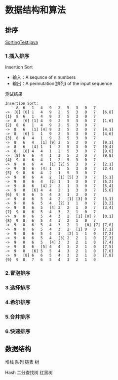 # 数据结构和算法 #

## 排序 ##
[SortingTest.java](src\test\java\creative\fire\algorithm\sort\SortingTest.java)
### 1.插入排序 ###
Insertion Sort

- 输入：A sequnce of n numbers
- 输出：A permutation(排列) of the input sequence

测试结果

	Insertion Sort:	
		 8	6	1	4	9	2	5	3	0	7
	->	[8]	[6]	1	4	9	2	5	3	0	7	[6,8]
	{1}	 8	6	1	4	9	2	5	3	0	7
	->	8	[6]	[1]	4	9	2	5	3	0	7	[1,6]
	{2}	 8	6	1	4	9	2	5	3	0	7
	->	8	6	[1]	[4]	9	2	5	3	0	7	[4,1]
	->	8	[6]	1	1	9	2	5	3	0	7	[4,6]
	{3}	 8	6	4	1	9	2	5	3	0	7
	->	8	6	4	[1]	[9]	2	5	3	0	7	[9,1]
	->	8	6	[4]	1	1	2	5	3	0	7	[9,4]
	->	8	[6]	4	4	1	2	5	3	0	7	[9,6]
	->	[8]	6	6	4	1	2	5	3	0	7	[9,8]
	{4}	 9	8	6	4	1	2	5	3	0	7
	->	9	8	6	4	[1]	[2]	5	3	0	7	[2,1]
	->	9	8	6	[4]	1	1	5	3	0	7	[2,4]
	{5}	 9	8	6	4	2	1	5	3	0	7
	->	9	8	6	4	2	[1]	[5]	3	0	7	[5,1]
	->	9	8	6	4	[2]	1	1	3	0	7	[5,2]
	->	9	8	6	[4]	2	2	1	3	0	7	[5,4]
	->	9	8	[6]	4	4	2	1	3	0	7	[5,6]
	{6}	 9	8	6	5	4	2	1	3	0	7
	->	9	8	6	5	4	2	[1]	[3]	0	7	[3,1]
	->	9	8	6	5	4	[2]	1	1	0	7	[3,2]
	->	9	8	6	5	[4]	2	2	1	0	7	[3,4]
	{7}	 9	8	6	5	4	3	2	1	0	7
	->	9	8	6	5	4	3	2	[1]	[0]	7	[0,1]
	{8}	 9	8	6	5	4	3	2	1	0	7
	->	9	8	6	5	4	3	2	1	[0]	[7]	[7,0]
	->	9	8	6	5	4	3	2	[1]	0	0	[7,1]
	->	9	8	6	5	4	3	[2]	1	1	0	[7,2]
	->	9	8	6	5	4	[3]	2	2	1	0	[7,3]
	->	9	8	6	5	[4]	3	3	2	1	0	[7,4]
	->	9	8	6	[5]	4	4	3	2	1	0	[7,5]
	->	9	8	[6]	5	5	4	3	2	1	0	[7,6]
	->	9	[8]	6	6	5	4	3	2	1	0	[7,8]
	{9}	 9	8	7	6	5	4	3	2	1	0

### 2.冒泡排序 ###

### 3.选择排序 ###

### 4.希尔排序 ###

### 5.合并排序 ###

### 6.快速排序 ###



## 数据结构 ##
堆栈
队列
链表
树

Hash
二分查找树
红黑树
